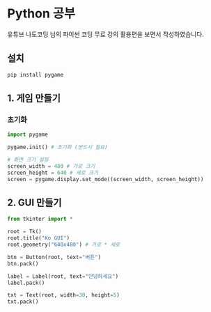 # Python 공부

유튜브 나도코딩 님의 파이썬 코딩 무료 강의 활용편을 보면서 작성하였습니다.

## 설치

```bash
pip install pygame
```

## 1. 게임 만들기

### 초기화

```py
import pygame

pygame.init() # 초기화 (반드시 필요)

# 화면 크기 설정
screen_width = 480 # 가로 크기
screen_height = 640 # 세로 크기
screen = pygame.display.set_mode((screen_width, screen_height))
```

## 2. GUI 만들기

```py
from tkinter import *

root = Tk()
root.title("Ko GUI")
root.geometry("640x480") # 가로 * 세로

btn = Button(root, text="버튼")
btn.pack()

label = Label(root, text="안녕하세요")
label.pack()

txt = Text(root, width=30, height=5)
txt.pack()
```
